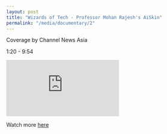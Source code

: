 ```yaml
---
layout: post
title: "Wizards of Tech - Professor Mohan Rajesh's AiSkin"
permalink: "/media/documentary/2"
---
```

Coverage by Channel News Asia

1:20 - 9:54

<iframe src="https://www.channelnewsasia.com/news/video-on-demand/wizards-of-tech/wizards-of-tech-home-13580956?t=80&view=embed" frameborder="0" allow="autoplay; encrypted-media" allowfullscreen> </iframe>

Watch more [here](https://www.channelnewsasia.com/news/video-on-demand/wizards-of-tech/wizards-of-tech-home-13580956)